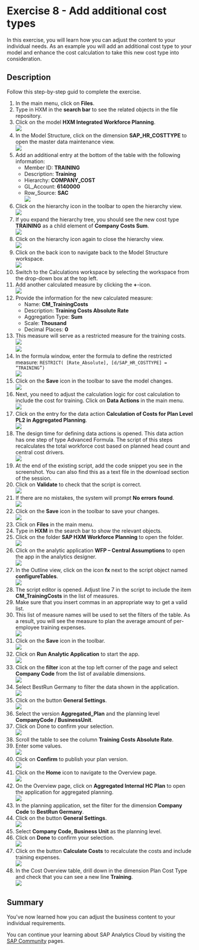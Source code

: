 # Exercise 8 - Add additional cost types

In this exercise, you will learn how you can adjust the content to your individual needs. As an example you will add an additional cost type to your model and enhance the cost calculation to take this new cost type into consideration.

## Description

Follow this step-by-step guid to complete the exercise.


1. In the main menu, click on **Files**.
2. Type in HXM in the **search bar** to see the related objects in the file repository.
3. Click on the model **HXM Integrated Workforce Planning**.
<br>![](/exercises/ex8/images/08_0001.png)
4. In the Model Structure, click on the dimension **SAP_HR_COSTTYPE** to open the master data maintenance view.
<br>![](/exercises/ex8/images/08_0002.png)
5. Add an additional entry at the bottom of the table with the following information:
    - Member ID: **TRAINING**
    - Description: **Training**
    - Hierarchy: **COMPANY_COST**
    - GL_Account: **6140000**
    - Row_Source: **SAC**
<br>![](/exercises/ex8/images/08_0003.png)
6. Click on the hierarchy icon in the toolbar to open the hierarchy view.
<br>![](/exercises/ex8/images/08_0004.png)
7. If you expand the hierarchy tree, you should see the new cost type **TRAINING** as a child element of **Company Costs Sum**.
<br>![](/exercises/ex8/images/08_0005.png)
8.	Click on the hierarchy icon again to close the hierarchy view.
<br>![](/exercises/ex8/images/08_0006.png)
9.	Click on the back icon to navigate back to the Model Structure workspace.
<br>![](/exercises/ex8/images/08_0007.png)
10.	Switch to the Calculations workspace by selecting the workspace from the drop-down box at the top left.
11.	Add another calculated measure by clicking the **+**-icon.
<br>![](/exercises/ex8/images/08_0008.png)
12.	Provide the information for the new calculated measure:
    - Name: **CM_TrainingCosts**
    - Description: **Training Costs Absolute Rate**
    - Aggregation Type: **Sum**
    - Scale: **Thousand**
    - Decimal Places: **0**
13.	This measure will serve as a restricted measure for the training costs.
<br>![](/exercises/ex8/images/08_0009.png)
<br>![](/exercises/ex8/images/08_0010.png)
14.	In the formula window, enter the formula to define the restricted measure:
    ``RESTRICT( [Rate_Absolute], [d/SAP_HR_COSTTYPE] = “TRAINING”)``
<br>![](/exercises/ex8/images/08_0011.png)
15. Click on the **Save** icon in the toolbar to save the model changes.
<br>![](/exercises/ex8/images/08_0012.png)
16. Next, you need to adjust the calculation logic for cost calculation to include the cost for training. Click on **Data Actions** in the main menu.
<br>![](/exercises/ex8/images/08_0013.png)
17.	Click on the entry for the data action **Calculation of Costs for Plan Level PL2 in Aggregated Planning**.
<br>![](/exercises/ex8/images/08_0014.png)
18.	The design time for defining data actions is opened. This data action has one step of type Advanced Formula. The script of this steps recalculates the total workforce cost based on planned head count and central cost drivers.
<br>![](/exercises/ex8/images/08_0015.png)
19.	At the end of the existing script, add the code snippet you see in the screenshot. You can also find this as a text file in the download section of the session.
20.	Click on **Validate** to check that the script is correct.
<br>![](/exercises/ex8/images/08_0016.png)
21.	If there are no mistakes, the system will prompt **No errors found**.
<br>![](/exercises/ex8/images/08_0017.png)
22.	Click on the **Save** icon in the toolbar to save your changes.
<br>![](/exercises/ex8/images/08_0018.png)
23.	Click on **Files** in the main menu.
24.	Type in **HXM** in the search bar to show the relevant objects.
25.	Click on the folder **SAP HXM Workforce Planning** to open the folder.
<br>![](/exercises/ex8/images/08_0019.png)
26.	Click on the analytic application **WFP – Central Assumptions** to open the app in the analytics designer.
<br>![](/exercises/ex8/images/08_0020.png)
27.	In the Outline view, click on the icon **fx** next to the script object named **configureTables**.
<br>![](/exercises/ex8/images/08_0021.png)
28.	The script editor is opened. Adjust line 7 in the script to include the item **CM_TrainingCosts** in the list of measures. 
29.	Make sure that you insert commas in an appropriate way to get a valid list.
30.	This list of measure names will be used to set the filters of the table. As a result, you will see the measure to plan the average amount of per-employee training expenses.
<br>![](/exercises/ex8/images/08_0022.png)
31.	Click on the **Save** icon in the toolbar.
<br>![](/exercises/ex8/images/08_0023.png)
32.	Click on **Run Analytic Application** to start the app.
<br>![](/exercises/ex8/images/08_0024.png)
33.	Click on the **filter** icon at the top left corner of the page and select **Company Code** from the list of available dimensions.
<br>![](/exercises/ex8/images/08_0025.png)
34.	Select BestRun Germany to filter the data shown in the application.
<br>![](/exercises/ex8/images/08_0026.png)
35.	Click on the button **General Settings**.
<br>![](/exercises/ex8/images/08_0027.png)
36.	Select the version **Aggregated_Plan** and the planning level **CompanyCode / BusinessUnit**.
37.	Click on Done to confirm your selection.
<br>![](/exercises/ex8/images/08_0028.png)
38.	Scroll the table to see the column **Training Costs Absolute Rate**.
39.	Enter some values.
<br>![](/exercises/ex8/images/08_0029.png)
40.	Click on **Confirm** to publish your plan version.
<br>![](/exercises/ex8/images/08_0030.png)
41.	Click on the **Home** icon to navigate to the Overview page.
<br>![](/exercises/ex8/images/08_0031.png)
42.	On the Overview page, click on **Aggregated Internal HC Plan** to open the application for aggregated planning.
<br>![](/exercises/ex8/images/08_0032.png)
43.	In the planning application, set the filter for the dimension **Company Code** to **BestRun Germany**.
44.	Click on the button **General Settings**. 
<br>![](/exercises/ex8/images/08_0033.png)
45.	Select **Company Code, Business Unit** as the planning level.
46.	Click on **Done** to confirm your selection.
<br>![](/exercises/ex8/images/08_0034.png)
47.	Click on the button **Calculate Costs** to recalculate the costs and include training expenses.
<br>![](/exercises/ex8/images/08_0035.png)
48.	In the Cost Overview table, drill down in the dimension Plan Cost Type and check that you can see a new line **Training**.
<br>![](/exercises/ex8/images/08_0036.png)
























## Summary

You've now learned how you can adjust the business content to your individual requirements.

You can continue your learning about SAP Analytics Cloud by visiting the [SAP Community](https://community.sap.com/topics/cloud-analytics) pages.

